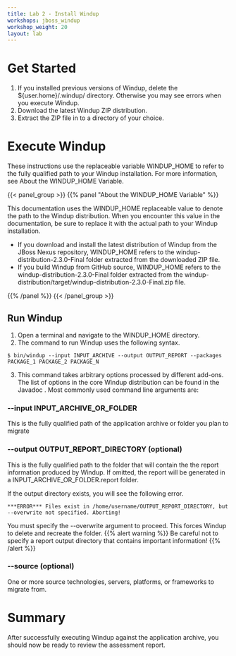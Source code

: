 ```yaml
---
title: Lab 2 - Install Windup
workshops: jboss_windup
workshop_weight: 20
layout: lab
---
```


# Get Started
1.  If you installed previous versions of Windup, delete the ${user.home}/.windup/ directory. Otherwise you may see errors when you execute Windup.
2.  Download the latest Windup ZIP distribution.
3.  Extract the ZIP file in to a directory of your choice.

# Execute Windup
These instructions use the replaceable variable WINDUP_HOME to refer to the fully qualified path to your Windup installation. For more information, see About the WINDUP_HOME Variable.

{{< panel_group >}}
{{% panel "About the WINDUP_HOME Variable" %}}

This documentation uses the WINDUP_HOME replaceable value to denote the path to the Windup distribution. When you encounter this value in the documentation, be sure to replace it with the actual path to your Windup installation.  
* If you download and install the latest distribution of Windup from the JBoss Nexus repository, WINDUP_HOME refers to the windup-distribution-2.3.0-Final folder extracted from the downloaded ZIP file.  
* If you build Windup from GitHub source, WINDUP_HOME refers to the windup-distribution-2.3.0-Final folder extracted from the windup-distribution/target/windup-distribution-2.3.0-Final.zip file.

{{% /panel %}}
{{< /panel_group >}}

## Run Windup
1.  Open a terminal and navigate to the WINDUP_HOME directory.
2.  The command to run Windup uses the following syntax.

~~~~
$ bin/windup --input INPUT_ARCHIVE --output OUTPUT_REPORT --packages PACKAGE_1 PACKAGE_2 PACKAGE_N
~~~~

3.  This command takes arbitrary options processed by different add-ons. The list of options in the core Windup distribution can be found in the Javadoc . Most commonly used command
line arguments are:

### --input  INPUT_ARCHIVE_OR_FOLDER
This is the fully qualified path of the application archive or folder you plan to migrate

### --output  OUTPUT_REPORT_DIRECTORY (optional)
This is the fully qualified path to the folder that will contain the the report information produced by Windup.  If omitted, the report will be generated in a INPUT_ARCHIVE_OR_FOLDER.report folder.

If the output directory exists, you will see the following error.
~~~~
***ERROR*** Files exist in /home/username/OUTPUT_REPORT_DIRECTORY, but --overwrite not specified. Aborting!
~~~~

You must specify the --overwrite argument to proceed. This forces Windup to delete and recreate the folder.
{{% alert warning %}}
Be careful not to specify a report output directory that contains important information!
{{% /alert %}}


### --source  (optional)
One or more source technologies, servers, platforms, or frameworks to migrate from.

# Summary
After successfully executing Windup against the application archive, you should now be ready to review the assessment report.
